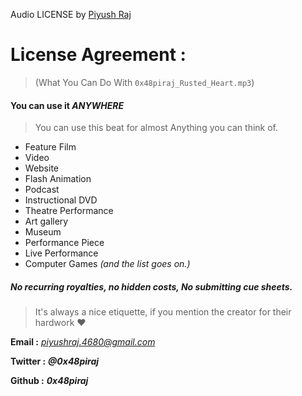 
Audio LICENSE by [Piyush Raj](https://www.github.com/0x48piraj)

# License Agreement :

> (What You Can Do With `0x48piraj_Rusted_Heart.mp3`)

#### You can use it ***ANYWHERE***
> You can use this beat for almost Anything you can think of. 

- Feature Film
- Video
- Website
- Flash Animation
- Podcast
- Instructional DVD
- Theatre Performance
- Art gallery
- Museum
- Performance Piece
- Live Performance
- Computer Games *(and the list goes on.)*

##### No recurring royalties, no hidden costs, No submitting cue sheets.

> It's always a nice etiquette, if you mention the creator for their hardwork :heart:

**Email :** *piyushraj.4680@gmail.com*

**Twitter :** ***@0x48piraj***

**Github :** ***0x48piraj***
